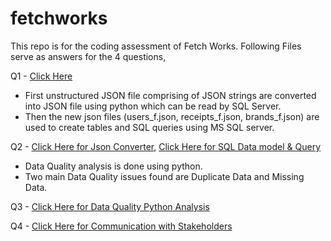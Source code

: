 # fetchworks

This repo is for the coding assessment of Fetch Works. Following Files serve as answers for the 4 questions,


Q1 - [Click Here](https://github.com/mohitkorai/fetchworks/blob/master/FetchRewards.png)

- First unstructured JSON file comprising of JSON strings are converted into JSON file using python which can be read by SQL Server.
- Then the new json files (users_f.json, receipts_f.json, brands_f.json) are used to create tables and SQL queries using MS SQL server.

Q2 - [Click Here for Json Converter](https://github.com/mohitkorai/fetchworks/blob/master/json_convert.ipynb),
     [Click Here for SQL Data model & Query](https://github.com/mohitkorai/fetchworks/blob/master/fetchrewards.sql)


- Data Quality analysis is done using python. 
- Two main Data Quality issues found are Duplicate Data and Missing Data.

Q3 - [Click Here for Data Quality Python Analysis](https://github.com/mohitkorai/fetchworks/blob/master/data_quality.ipynb)


Q4 - [Click Here for Communication with Stakeholders](https://github.com/mohitkorai/fetchworks/blob/master/Communication%20With%20Stakeholders)
